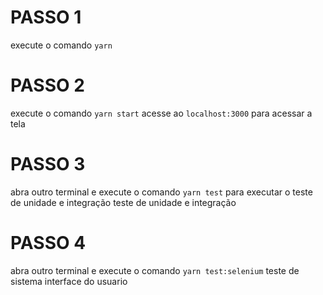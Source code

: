 # PASSO 1
execute o comando ```yarn```

# PASSO 2
execute o comando ```yarn start```
acesse ao ```localhost:3000``` para acessar a tela

# PASSO 3
abra outro terminal e execute o comando ```yarn test``` para executar o teste de unidade e integração
teste de unidade e integração


# PASSO 4
abra outro terminal e execute o comando ```yarn test:selenium```
teste de sistema interface do usuario
